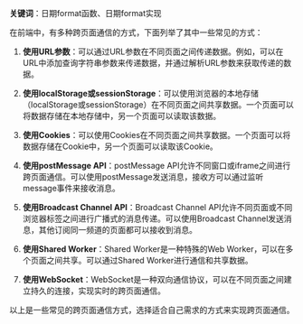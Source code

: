 **关键词**：日期format函数、日期format实现

在前端中，有多种跨页面通信的方式，下面列举了其中一些常见的方式：

1. **使用URL参数**：可以通过URL参数在不同页面之间传递数据。例如，可以在URL中添加查询字符串参数来传递数据，并通过解析URL参数来获取传递的数据。

2. **使用localStorage或sessionStorage**：可以使用浏览器的本地存储（localStorage或sessionStorage）在不同页面之间共享数据。一个页面可以将数据存储在本地存储中，另一个页面可以读取该数据。

3. **使用Cookies**：可以使用Cookies在不同页面之间共享数据。一个页面可以将数据存储在Cookie中，另一个页面可以读取该Cookie。

4. **使用postMessage API**：postMessage API允许不同窗口或iframe之间进行跨页面通信。可以使用postMessage发送消息，接收方可以通过监听message事件来接收消息。

5. **使用Broadcast Channel API**：Broadcast Channel API允许不同页面或不同浏览器标签之间进行广播式的消息传递。可以使用Broadcast Channel发送消息，其他订阅同一频道的页面都可以接收到消息。

6. **使用Shared Worker**：Shared Worker是一种特殊的Web Worker，可以在多个页面之间共享。可以通过Shared Worker进行通信和共享数据。

7. **使用WebSocket**：WebSocket是一种双向通信协议，可以在不同页面之间建立持久的连接，实现实时的跨页面通信。

以上是一些常见的跨页面通信方式，选择适合自己需求的方式来实现跨页面通信。
